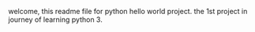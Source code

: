 welcome,
this readme file for python hello world project.
the 1st project in journey of learning python 3.
